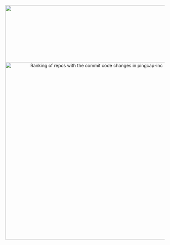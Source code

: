 <div width="100%">
  <img src="http://github-profile-summary-cards.vercel.app/api/cards/profile-details?username=khalifalmahmud0&theme=tokyonight" height="180em" width="1000" />
</div>

<a href="https://next.ossinsight.io/widgets/official/compose-org-code-changes-top-repositories?period=past_12_months&owner_id=31877641" target="_blank" style="display: block" align="center">
  <picture>
    <source media="(prefers-color-scheme: dark)" srcset="https://next.ossinsight.io/widgets/official/compose-org-code-changes-top-repositories/thumbnail.png?period=past_12_months&owner_id=31877641&image_size=3x6&color_scheme=dark" width="561" height="auto">
    <img alt="Ranking of repos with the commit code changes in pingcap-inc" src="https://next.ossinsight.io/widgets/official/compose-org-code-changes-top-repositories/thumbnail.png?period=past_12_months&owner_id=31877641&image_size=3x6&color_scheme=light" width="561" height="auto">
  </picture>
</a>
